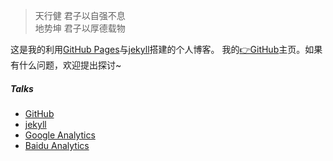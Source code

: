 > 天行健 君子以自强不息  
> 地势坤 君子以厚德载物

这是我的利用[GitHub Pages](https://pages.github.com/)与[jekyll](http://jekyll.com.cn/")搭建的个人博客。
我的[👉GitHub](https://github.com/ZhangWeiSep/zhangweisep.github.io)主页。如果有什么问题，欢迎提出探讨~


##### Talks

- [GitHub](https://github.com/ZhangWeiSep)
- [jekyll](http://jekyll.com.cn/)
- [Google Analytics](https://analytics.google.com/analytics)
- [Baidu Analytics](https://tongji.baidu.com/web/27361073/overview/index?siteId=13092295)
